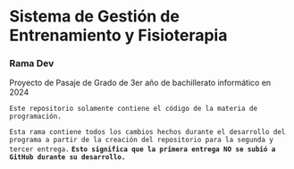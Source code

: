 # Sistema de Gestión de Entrenamiento y Fisioterapia
### Rama Dev
Proyecto de Pasaje de Grado de 3er año de bachillerato informático en 2024

`Este repositorio solamente contiene el código de la materia de programación.`

`Esta rama contiene todos los cambios hechos durante el desarrollo del programa a partir de la creación del repositorio para la segunda y tercer entrega.`
**`Esto significa que la primera entrega NO se subió a GitHub durante su desarrollo.`**
